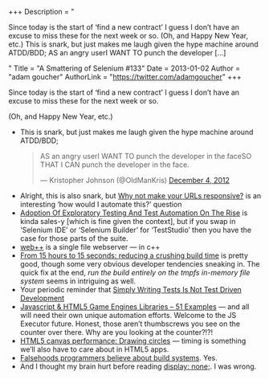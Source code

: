 +++
Description = "<p>Since today is the start of ‘find a new contract’ I guess I don’t have an excuse to miss these for the next week or so. (Oh, and Happy New Year, etc.) This is snark, but just makes me laugh given the hype machine around ATDD/BDD; AS an angry userI WANT TO punch the developer […]</p>"
Title = "A Smattering of Selenium #133"
Date = 2013-01-02
Author = "adam goucher"
AuthorLink = "https://twitter.com/adamgoucher"
+++

<p>Since today is the start of &#8216;find a new contract&#8217; I guess I don&#8217;t have an excuse to miss these for the next week or so.</p>
<p>(Oh, and Happy New Year, etc.)</p>
<ul>
<li>This is snark, but just makes me laugh given the hype machine around ATDD/BDD;<br />
<blockquote class="twitter-tweet">
<p>AS an angry userI WANT TO punch the developer in the faceSO THAT I CAN punch the developer in the face.</p>
<p>&mdash; Kristopher Johnson (@OldManKris) <a href="https://twitter.com/OldManKris/status/275977400309932033">December 4, 2012</a></p></blockquote>
</li>
<li>Alright, this is also snark, but <a href="http://responsiveurl.co.uk/while/were/making/every/damn/thing/responsive/lets/not/forget/the/url/">Why not make your URLs responsive?</a> is an interesting &#8216;how would I automate this?&#8217; question</li>
<li><a href="http://www.toolsjournal.com/testing-articles/item/1093-adoption-of-exploratory-testing-and-test-automation-on-rise">Adoption Of Exploratory Testing And Test Automation On The Rise</a> is kinda sales-y [which is fine given the context], but if you swap in &#8216;Selenium IDE&#8217; or &#8216;Selenium Builder&#8217; for &#8216;TestStudio&#8217; then you have the case for those parts of the suite.</li>
<li><a href="https://github.com/konteck/wpp">web++</a> is a single file webserver &#8212; in c++</li>
<li><a href="http://www.songkick.com/devblog/2012/07/16/from-15-hours-to-15-seconds-reducing-a-crushing-build-time/">From 15 hours to 15 seconds: reducing a crushing build time</a> is pretty good, though some very obvious developer tendencies sneaking in. The quick fix at the end, <i>run the build entirely on the tmpfs in-memory file system</i> seems in intriguing as well.</li>
<li>Your periodic reminder that <a href="http://spin.atomicobject.com/2012/12/06/writing-tests-is-not-tdd">Simply Writing Tests Is Not Test Driven Development</a></li>
<li><a href="http://www.designyourway.net/blog/resources/javascript-html5-game-engines-libraries-51-examples/">Javascript &amp; HTML5 Game Engines Libraries – 51 Examples</a> &#8212; and all will need their own unique automation efforts. Welcome to the JS Executor future. Honest, those aren&#8217;t thumbscrews you see on the counter over there. Why are you looking at the counter?!?!</li>
<li><a href="http://my.opera.com/ODIN/blog/2012/12/13/html5-canvas-performance-drawing-circles">HTML5 canvas performance: Drawing circles</a> &#8212; timing is something we&#8217;ll also have to care about in HTML5 apps.</li>
<li><a href="http://pozorvlak.livejournal.com/174763.html">Falsehoods programmers believe about build systems</a>. Yes.</li>
<li>And I thought my brain hurt before reading <a href="http://laurakalbag.com/display-none/">display: none;</a>. I was wrong.</li>
</ul>

